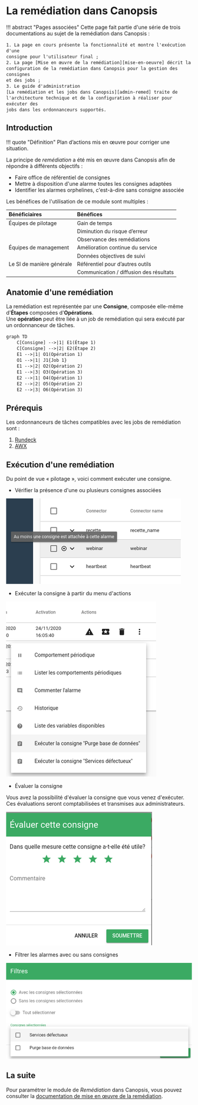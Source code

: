 # La remédiation dans Canopsis

!!! abstract "Pages associées"
    Cette page fait partie d'une série de trois documentations au sujet de la
    remédiation dans Canopsis :
    
    1. La page en cours présente la fonctionnalité et montre l'exécution d'une
    consigne pour l'utilisateur final ;
    2. La page [Mise en œuvre de la remédiation][mise-en-oeuvre] décrit la
    configuration de la remédiation dans Canopsis pour la gestion des consignes
    et des jobs ;
    3. Le guide d'administration
    [La remédiation et les jobs dans Canopsis][admin-remed] traite de
    l'architecture technique et de la configuration à réaliser pour exécuter des
    jobs dans les ordonnanceurs supportés.

## Introduction

!!! quote "Définition"
    Plan d’actions mis en œuvre pour corriger une situation.

La principe de *remédiation* a été mis en œuvre dans Canopsis afin de répondre
à différents objectifs :

* Faire office de référentiel de consignes
* Mettre à disposition d'une alarme toutes les consignes adaptées
* Identifier les alarmes orphelines, c'est-à-dire sans consigne associée

Les bénéfices de l'utilisation de ce module sont multiples :

| Bénéficiaires                 | Bénéfices                                |
|:----------------------------- |:---------------------------------------- |
| Équipes de pilotage           | Gain de temps                            |
|                               | Diminution du risque d’erreur            |
|                               | Observance des remédiations              |
| Équipes de management         | Amélioration continue du service         |
|                               | Données objectives de suivi              |
| Le SI de manière générale     | Référentiel pour d’autres outils         |
|                               | Communication / diffusion des résultats  |

## Anatomie d'une remédiation

La remédiation est représentée par une **Consigne**, composée elle-même
d'**Étapes** composées d'**Opérations**.  
Une **opération** peut être liée à un job de remédiation qui sera exécuté par un
ordonnanceur de tâches.

```mermaid
graph TD
    C[Consigne] -->|1| E1(Étape 1)
    C[Consigne] -->|2| E2(Étape 2)
    E1 -->|1| O1(Opération 1)
    O1 -->|1| J1{Job 1}
    E1 -->|2| O2(Opération 2)
    E1 -->|3| O3(Opération 3)
    E2 -->|1| O4(Opération 1)
    E2 -->|2| O5(Opération 2)
    E2 -->|3| O6(Opération 3)
```

## Prérequis

Les ordonnanceurs de tâches compatibles avec les jobs de remédiation sont :

1. [Rundeck](https://www.rundeck.com/)
2. [AWX](https://www.ansible.com/products/awx-project)

## Exécution d'une remédiation

Du point de vue « pilotage », voici comment exécuter une consigne.  

* Vérifier la présence d'une ou plusieurs consignes associées

![Présence](./img/remediation_consigne_existe.png)

* Exécuter la consigne à partir du menu d'actions

![Exécuter](./img/remediation_consigne_executer.png)

* Évaluer la consigne

Vous avez la possibilité d'évaluer la consigne que vous venez d'exécuter.
Ces évaluations seront comptabilisées et transmises aux administrateurs.

![Évaluer](./img/remediation_consigne_evaluation.png)

* Filtrer les alarmes avec ou sans consignes

![Filtrer](./img/remediation_consigne_filtres.png)

## La suite

Pour paramétrer le module de *Remédiation* dans Canopsis, vous pouvez consulter
la [documentation de mise en œuvre de la remédiation][mise-en-oeuvre].

[mise-en-oeuvre]: ./mise-en-oeuvre.md
[admin-remed]: ../../guide-administration/remediation/index.md
